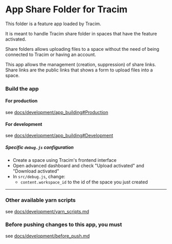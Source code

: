 App Share Folder for Tracim
===================

This folder is a feature app loaded by Tracim.

It is meant to handle Tracim share folder in spaces that have the feature activated.

Share folders allows uploading files to a space without the need of being connected to Tracim or having an account.

This app allows the management (creation, suppression) of share links. Share links are the public links that shows a form to upload files into a space.


### Build the app

#### For production

see [docs/development/app_building#Production](../docs/development/app_building.md#production)

#### For development

see [docs/development/app_building#Development](../docs/development/app_building.md#development)

##### Specific `debug.js` configuration

- Create a space using Tracim's frontend interface
- Open advanced dashboard and check "Upload activated" and "Download activated"
- In `src/debug.js`, change:
  - `content.workspace_id` to the id of the space you just created

___

### Other available yarn scripts

see [docs/development/yarn_scripts.md](../docs/development/yarn_scripts.md)

### Before pushing changes to this app, you must

see [docs/development/before_push.md](../docs/development/before_push.md)
